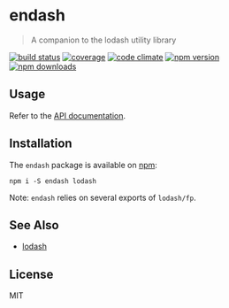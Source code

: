 # endash

> A companion to the lodash utility library

[![build status](https://img.shields.io/travis/b2io/endash.svg?style=flat-square)](https://travis-ci.org/b2io/endash)
[![coverage](https://img.shields.io/codecov/c/github/b2io/endash.svg?style=flat-square)](https://codecov.io/github/b2io/endash)
[![code climate](https://img.shields.io/codeclimate/github/b2io/endash.svg?style=flat-square)](https://codeclimate.com/github/b2io/endash)
[![npm version](https://img.shields.io/npm/v/endash.svg?style=flat-square)](https://www.npmjs.com/package/endash)
[![npm downloads](https://img.shields.io/npm/dm/endash.svg?style=flat-square)](https://www.npmjs.com/package/endash)

## Usage

Refer to the [API documentation](docs/API.md).

## Installation

The `endash` package is available on [npm](https://www.npmjs.com/):

```
npm i -S endash lodash
```

Note: `endash` relies on several exports of `lodash/fp`.

## See Also

- [lodash](https://github.com/lodash/lodash)

## License

MIT
